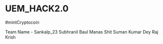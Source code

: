 # UEM_HACK2.0
#mintCryptocoin

Team Name - Sankalp_23
Subhranil Baul
Manas Shit
Suman Kumar Dey
Raj Krish 

